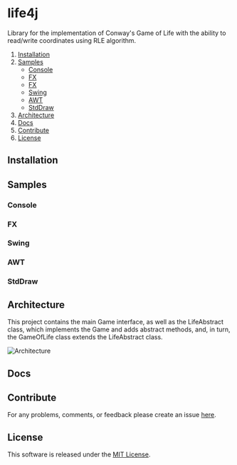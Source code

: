 # life4j
Library for the implementation of Conway's Game of Life with the ability to read/write coordinates using RLE algorithm.

1. [Installation](#Installation)
2. [Samples](#Samples)
    - [Console](#Console)
    - [FX](#FX)
    - [FX](#FX)
    - [Swing](#Swing)
    - [AWT](#AWT)
    - [StdDraw](#StdDraw)
3. [Architecture](#Architecture)
4. [Docs](#Docs)
5. [Contribute](#Contribute)
6. [License](#License)

## Installation

## Samples

### Console
### FX
### Swing
### AWT
### StdDraw

## Architecture
This project contains the main Game interface, as well as the LifeAbstract class, 
which implements the Game and adds abstract methods, and, in turn, 
the GameOfLife class extends the LifeAbstract class.

![Architecture](https://i.ibb.co/xSCRG2K/life4j.png)

## Docs

## Contribute
For any problems, comments, or feedback please create an issue [here](https://github.com/perfectstorms/life4j/issues).
<br>

## License
This software is released under the [MIT License](http://mitlicense.org).